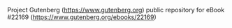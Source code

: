 Project Gutenberg (https://www.gutenberg.org) public repository for eBook #22169 (https://www.gutenberg.org/ebooks/22169)
